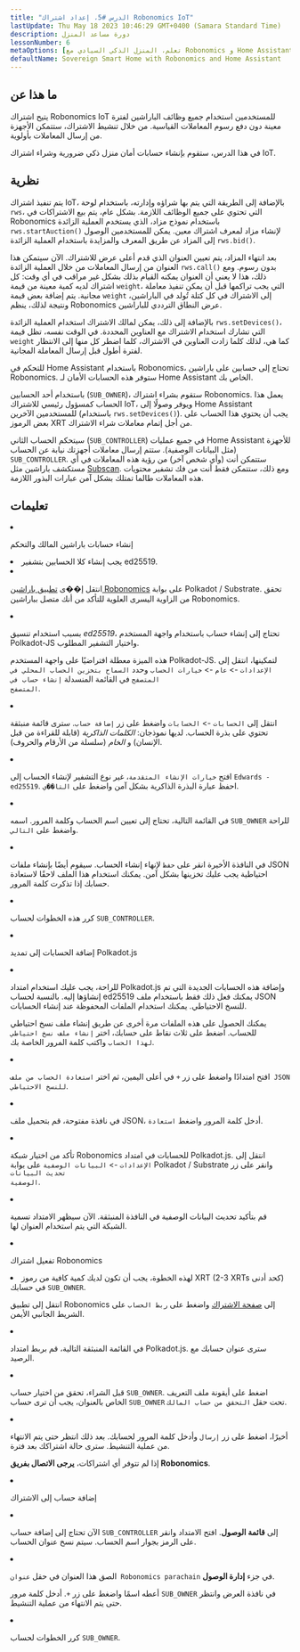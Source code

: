 ```yaml
---
title: "الدرس #5، إعداد اشتراك Robonomics IoT"
lastUpdate: Thu May 18 2023 10:46:29 GMT+0400 (Samara Standard Time)
description: دورة مساعد المنزل
lessonNumber: 6
metaOptions: [تعلم، المنزل الذكي السيادي مع Robonomics و Home Assistant]
defaultName: Sovereign Smart Home with Robonomics and Home Assistant
---
```



## ما هذا عن

يتيح اشتراك Robonomics IoT للمستخدمين استخدام جميع وظائف الباراشين لفترة معينة دون دفع رسوم المعاملات القياسية. من خلال تنشيط الاشتراك، ستتمكن الأجهزة من إرسال المعاملات بأولوية.

في هذا الدرس، ستقوم بإنشاء حسابات أمان منزل ذكي ضرورية وشراء اشتراك IoT.

## نظرية

يتم تنفيذ اشتراك IoT، بالإضافة إلى الطريقة التي يتم بها شراؤه وإدارته، باستخدام لوحة <code>rws</code>، التي تحتوي على جميع الوظائف اللازمة. بشكل عام، يتم بيع الاشتراكات في Robonomics باستخدام نموذج مزاد، الذي يستخدم العملية الزائدة <code>rws.startAuction()</code> لإنشاء مزاد لمعرف اشتراك معين. يمكن للمستخدمين الوصول إلى المزاد عن طريق المعرف والمزايدة باستخدام العملية الزائدة <code>rws.bid()</code>.

بعد انتهاء المزاد، يتم تعيين العنوان الذي قدم أعلى عرض للاشتراك. الآن سيتمكن هذا العنوان من إرسال المعاملات من خلال العملية الزائدة <code>rws.call()</code> بدون رسوم. ومع ذلك، هذا لا يعني أن العنوان يمكنه القيام بذلك بشكل غير مراقب في أي وقت: كل اشتراك لديه كمية معينة من قيمة <code>weight</code>، التي يجب تراكمها قبل أن يمكن تنفيذ معاملة مجانية. يتم إضافة بعض قيمة <code>weight</code> إلى الاشتراك في كل كتلة تُولد في الباراشين، ونتيجة لذلك، ينظم Robonomics عرض النطاق الترددي للباراشين.

بالإضافة إلى ذلك، يمكن لمالك الاشتراك استخدام العملية الزائدة <code>rws.setDevices()</code>، التي تشارك استخدام الاشتراك مع العناوين المحددة. في الوقت نفسه، تظل قيمة <code>weight</code> كما هي، لذلك كلما زادت العناوين في الاشتراك، كلما اضطر كل منها إلى الانتظار لفترة أطول قبل إرسال المعاملة المجانية.

للتحكم في Home Assistant باستخدام Robonomics، تحتاج إلى حسابين على باراشين Robonomics. ستوفر هذه الحسابات الأمان لـ Home Assistant الخاص بك.

باستخدام أحد الحسابين (<code>SUB_OWNER</code>)، ستقوم بشراء اشتراك Robonomics. يعمل هذا الحساب كمسؤول رئيسي للاشتراك IoT، ويوفر وصولًا إلى Home Assistant للمستخدمين الآخرين (باستخدام <code>rws.setDevices()</code>). يجب أن يحتوي هذا الحساب على بعض الرموز XRT من أجل إتمام معاملات شراء الاشتراك.

سيتحكم الحساب الثاني (<code>SUB_CONTROLLER</code>) في جميع عمليات Home Assistant للأجهزة (مثل البيانات الوصفية). ستتم إرسال معاملات أجهزتك نيابة عن الحساب <code>SUB_CONTROLLER</code>. ستتمكن أنت (وأي شخص آخر) من رؤية هذه المعاملات في أي مستكشف باراشين مثل [Subscan](https://robonomics.subscan.io/). ومع ذلك، ستتمكن فقط أنت من فك تشفير محتويات هذه المعاملات طالما تمتلك بشكل آمن عبارات البذور اللازمة.

## تعليمات

<List type="numbers">

<li>

إنشاء حسابات باراشين المالك والتحكم

<List>

<li>

<robo-academy-note type="warning" title="WARNING">
يجب إنشاء كلا الحسابين بتشفير ed25519.
</robo-academy-note>

</li>

<li>

انتقل إ��ى [تطبيق باراشين Robonomics](https://polkadot.js.org/apps/?rpc=wss%3A%2F%2Fkusama.rpc.robonomics.network%2F#/) على بوابة Polkadot / Substrate. تحقق من الزاوية اليسرى العلوية للتأكد من أنك متصل بباراشين Robonomics.

</li>

<li>

بسبب استخدام تنسيق *ed25519*، تحتاج إلى إنشاء حساب باستخدام واجهة المستخدم Polkadot-JS واختيار التشفير المطلوب. 

هذه الميزة معطلة افتراضيًا على واجهة المستخدم Polkadot-JS. لتمكينها، انتقل إلى <code>الإعدادات</code> -> <code>عام</code> -> <code>خيارات الحساب</code> وحدد <code>السماح بتخزين الحساب المحلي في المتصفح</code> في القائمة المنسدلة <code>إنشاء حساب في المتصفح</code>.
 
</li>

<li>

انتقل إلى <code>الحسابات</code> -> <code>الحسابات</code> واضغط على زر <code>إضافة حساب</code>. سترى قائمة منبثقة تحتوي على بذرة الحساب. لديها نموذجان: *الكلمات الذاكرية* (قابلة للقراءة من قبل الإنسان) و *الخام* (سلسلة من الأرقام والحروف).

<LessonVideo  :videos="[{src: 'https://crustipfs.info/ipfs/QmQiJYPYajUJXENX2PzSJMSKGSshyWyPNqugSYxP5eCNvm', type:'mp4'}]" />

</li>

<li>

افتح <code>خيارات الإنشاء المتقدمة</code>، غير نوع التشفير لإنشاء الحساب إلى <code>Edwards - ed25519</code>. احفظ عبارة البذرة الذاكرية بشكل آمن واضغط على <code>التا��ي</code>.

</li>

<li>

في القائمة التالية، تحتاج إلى تعيين اسم الحساب وكلمة المرور. اسمه <code>SUB_OWNER</code> للراحة واضغط على <code>التالي</code>.

</li>

<li>

في النافذة الأخيرة انقر على <code>حفظ</code> لإنهاء إنشاء الحساب. سيقوم أيضًا بإنشاء ملفات JSON احتياطية يجب عليك تخزينها بشكل آمن. يمكنك استخدام هذا الملف لاحقًا لاستعادة حسابك إذا تذكرت كلمة المرور.

</li>

<li>

كرر هذه الخطوات لحساب <code>SUB_CONTROLLER</code>.

</li>
</List>
</li>

<li>

إضافة الحسابات إلى تمديد Polkadot.js

<List type="numbers">

<li>

للراحة، يجب عليك استخدام امتداد Polkadot.js وإضافة هذه الحسابات الجديدة التي تم إنشاؤها إليه. بالنسبة لحساب ed25519 يمكنك فعل ذلك فقط باستخدام ملف JSON للنسخ الاحتياطي. يمكنك استخدام الملفات المحفوظة عند إنشاء الحسابات.

يمكنك الحصول على هذه الملفات مرة أخرى عن طريق إنشاء ملف نسخ احتياطي للحساب. اضغط على ثلاث نقاط على حسابك، اختر <code>إنشاء ملف نسخ احتياطي لهذا الحساب</code> واكتب كلمة المرور الخاصة بك.

<LessonVideo  :videos="[{src: 'https://crustipfs.info/ipfs/QmRd7gztUjWkLF4W2XuJwy5aXBwzNV2aPCU6CQQLvUpSNj', type:'mp4'}]" />

</li>

<li>

افتح امتدادًا واضغط على زر <code>+</code> في أعلى اليمين، ثم اختر <code>استعادة الحساب من ملف JSON للنسخ الاحتياطي</code>.

</li>

<li>

في نافذة مفتوحة، قم بتحميل ملف JSON، أدخل كلمة المرور واضغط <code>استعادة</code>.

</li>

<li>

تأكد من اختيار شبكة Robonomics للحسابات في امتداد Polkadot.js. انتقل إلى <code>الإعدادات</code> -> <code>البيانات الوصفية</code> على بوابة Polkadot / Substrate وانقر على زر <code>تحديث البيانات الوصفية</code>. 

<LessonVideo  :videos="[{src: 'https://crustipfs.info/ipfs/QmT5sTNP9t8gpbD4RJJw6ETwG4wiziiChAh2uHHBk9Zsyd', type:'mp4'}]" />

</li>

<li>

قم بتأكيد تحديث البيانات الوصفية في النافذة المنبثقة. الآن سيظهر الامتداد تسمية الشبكة التي يتم استخدام العنوان لها.

</li>

</List>
</li>

<li>

تفعيل اشتراك Robonomics

<List >

<li>

<robo-academy-note type="okay">
لهذه الخطوة، يجب أن تكون لديك كمية كافية من رموز XRT (2-3 XRTs كحد أدنى) في حسابك <code>SUB_OWNER</code>.
</robo-academy-note>

انتقل إلى تطبيق Robonomics إلى [صفحة الاشتراك](https://dapp.robonomics.network/#/subscription) واضغط على <code>ربط الحساب</code> على الشريط الجانبي الأيمن.

<LessonVideo  :videos="[{src: 'https://crustipfs.info/ipfs/QmXrFCajmJgkRDSbshGD3QehjnoyS6jafEPSjHdYkoBHum', type:'mp4'}]" />

</li>

<li>

في القائمة المنبثقة التالية، قم بربط امتداد Polkadot.js. سترى عنوان حسابك مع الرصيد.

</li>

<li>

قبل الشراء، تحقق من اختيار حساب <code>SUB_OWNER</code>. اضغط على أيقونة ملف التعريف الخاص بالعنوان، يجب أن ترى حساب <code>SUB_OWNER</code> تحت حقل <code>التحقق من حساب المالك</code>.

</li>

<li>

أخيرًا، اضغط على زر <code>إرسال</code> وأدخل كلمة المرور لحسابك. بعد ذلك انتظر حتى يتم الانتهاء من عملية التنشيط. سترى حالة اشتراكك بعد فترة.

إذا لم تتوفر أي اشتراكات، **يرجى الاتصال بفريق Robonomics**.

</li>
</List>
</li>

<li>

إضافة حساب إلى الاشتراك

<List type="numbers">

<li>

الآن تحتاج إلى إضافة حساب <code>SUB_CONTROLLER</code> إلى **قائمة الوصول**. افتح الامتداد وانقر على الرمز بجوار اسم الحساب. سيتم نسخ عنوان الحساب.

<LessonVideo  :videos="[{src: 'https://crustipfs.info/ipfs/QmV1gkwtcXsWv54ov9tuXfcHg7nqs1foM8cRwts4sqnqtX', type:'mp4'}]" />

</li>

<li>

الصق هذا العنوان في حقل <code>عنوان Robonomics parachain</code> في جزء **إدارة الوصول**.

أعطه اسمًا واضغط على زر <code>+</code>. أدخل كلمة مرور <code>SUB_OWNER</code> في نافذة العرض وانتظر حتى يتم الانتهاء من عملية التنشيط.

</li>

<li>

كرر الخطوات لحساب <code>SUB_OWNER</code>.
</li>
</List>
</li>
</List>